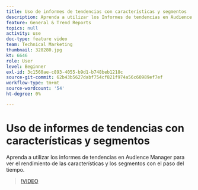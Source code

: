 ```yaml
---
title: Uso de informes de tendencias con características y segmentos
description: Aprenda a utilizar los Informes de tendencias en Audience Manager para ver el rendimiento de las características y los segmentos con el paso del tiempo.
feature: General & Trend Reports
topics: null
activity: use
doc-type: feature video
team: Technical Marketing
thumbnail: 328280.jpg
kt: 6646
role: User
level: Beginner
exl-id: 3c1560ae-c893-4055-b9d1-b748beb1218c
source-git-commit: 62b43b5627dabf754cf821f974a56c60989ef7ef
workflow-type: tm+mt
source-wordcount: '54'
ht-degree: 0%

---
```


# Uso de informes de tendencias con características y segmentos

Aprenda a utilizar los informes de tendencias en Audience Manager para ver el rendimiento de las características y los segmentos con el paso del tiempo.

>[!VIDEO](https://video.tv.adobe.com/v/328280/?quality=12&learn=on)
